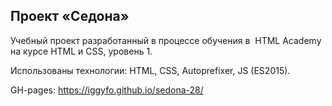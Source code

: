 Проект «Седона»
---
Учебный проект разработанный в процессе обучения 
в  HTML Academy на курсе HTML и CSS, уровень 1.

Использованы технологии:
HTML, CSS, Autoprefixer, JS (ES2015).

GH-pages: https://iggyfo.github.io/sedona-28/
